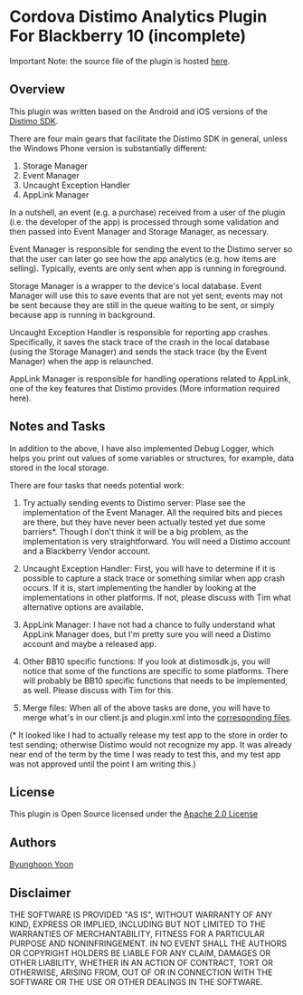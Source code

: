 Cordova Distimo Analytics Plugin For Blackberry 10 (incomplete)
===============================================================

Important Note: the source file of the plugin is hosted [here](https://github.com/blackberry/DistimoSDK-PhoneGap-Plugin).

## Overview

This plugin was written based on the Android and iOS versions of the [Distimo SDK](https://github.com/distimo/DistimoSDK-PhoneGap-Plugin/tree/master/src).

There are four main gears that facilitate the Distimo SDK in general, unless the Windows Phone version is substantially different:

1. Storage Manager
2. Event Manager
3. Uncaught Exception Handler
4. AppLink Manager

In a nutshell, an event (e.g. a purchase) received from a user of the plugin (i.e. the developer of the app) is processed through some validation and then passed into Event Manager and Storage Manager, as necessary.

Event Manager is responsible for sending the event to the Distimo server so that the user can later go see how the app analytics (e.g. how items are selling). Typically, events are only sent when app is running in foreground.

Storage Manager is a wrapper to the device's local database. Event Manager will use this to save events that are not yet sent; events may not be sent because they are still in the queue waiting to be sent, or simply because app is running in background.

Uncaught Exception Handler is responsible for reporting app crashes. Specifically, it saves the stack trace of the crash in the local database (using the Storage Manager) and sends the stack trace (by the Event Manager) when the app is relaunched.

AppLink Manager is responsible for handling operations related to AppLink, one of the key features that Distimo provides (More information required here).


## Notes and Tasks

In addition to the above, I have also implemented Debug Logger, which helps you print out values of some variables or structures, for example, data stored in the local storage. 

There are four tasks that needs potential work:

1. Try actually sending events to Distimo server: Plase see the implementation of the Event Manager. All the required bits and pieces are there, but they have never been actually tested yet due some barriers*. Though I don't think it will be a big problem, as the implementation is very straightforward. You will need a Distimo account and a Blackberry Vendor account.

2. Uncaught Exception Handler: First, you will have to determine if it is possible to capture a stack trace or something similar when app crash occurs. If it is, start implementing the handler by looking at the implementations in other platforms. If not, please discuss with Tim what alternative options are available.

3. AppLink Manager: I have not had a chance to fully understand what AppLink Manager does, but I'm pretty sure you will need a Distimo account and maybe a released app.

4. Other BB10 specific functions: If you look at distimosdk.js, you will notice that some of the functions are specific to some platforms. There will probably be BB10 specific functions that needs to be implemented, as well. Please discuss with Tim for this.

5. Merge files: When all of the above tasks are done, you will have to merge what's in our client.js and plugin.xml into the [corresponding files](https://github.com/distimo/DistimoSDK-PhoneGap-Plugin).

(* It looked like I had to actually release my test app to the store in order to test sending; otherwise Distimo would not recognize my app. It was already near end of the term by the time I was ready to test this, and my test app was not approved until the point I am writing this.)


## License

This plugin is Open Source licensed under the [Apache 2.0 License](http://www.apache.org/licenses/LICENSE-2.0)


## Authors

[Byunghoon Yoon](https://github.com/bh2yoon)


## Disclaimer

THE SOFTWARE IS PROVIDED "AS IS", WITHOUT WARRANTY OF ANY KIND, EXPRESS OR IMPLIED, INCLUDING BUT NOT LIMITED TO THE WARRANTIES OF MERCHANTABILITY, FITNESS FOR A PARTICULAR PURPOSE AND NONINFRINGEMENT. IN NO EVENT SHALL THE AUTHORS OR COPYRIGHT HOLDERS BE LIABLE FOR ANY CLAIM, DAMAGES OR OTHER LIABILITY, WHETHER IN AN ACTION OF CONTRACT, TORT OR OTHERWISE, ARISING FROM, OUT OF OR IN CONNECTION WITH THE SOFTWARE OR THE USE OR OTHER DEALINGS IN THE SOFTWARE.
